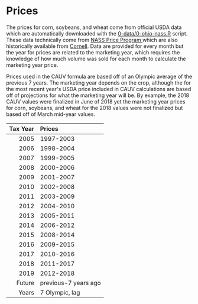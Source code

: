 # Prices

The prices for corn, soybeans, and wheat come from official USDA data which are automatically downloaded with the [0-data/0-ohio-nass.R](0-data/0-ohio-nass.R) script. These data technically come from [NASS Price Program ](https://www.nass.usda.gov/Surveys/Guide_to_NASS_Surveys/Prices/) which are also historically available from [Cornell](https://usda.library.cornell.edu/concern/publications/c821gj76b?locale=en). Data are provided for every month but the year for prices are related to the marketing year, which requires the knowledge of how much volume was sold for each month to calculate the marketing year price. 

Prices used in the CAUV formula are based off of an Olympic average of the previous 7 years. The marketing year depends on the crop, although the for the most recent year's USDA price included in CAUV calculations are based off of projections for what the marketing year will be. By example, the 2018 CAUV values were finalized in June of 2018 yet the marketing year prices for corn, soybeans, and wheat for the 2018 values were not finalized but based off of March mid-year values.

| Tax Year|Prices    |
|--------:|:---------|
|     2005|1997-2003 |
|     2006|1998-2004 |
|     2007|1999-2005 |
|     2008|2000-2006 |
|     2009|2001-2007 |
|     2010|2002-2008 |
|     2011|2003-2009 |
|     2012|2004-2010 |
|     2013|2005-2011 |
|     2014|2006-2012 |
|     2015|2008-2014 |
|     2016|2009-2015 |
|     2017|2010-2016 |
|     2018|2011-2017 |
|     2019|2012-2018 |
|   Future|previous-7 years ago |
|    Years|7 Olympic, lag |
